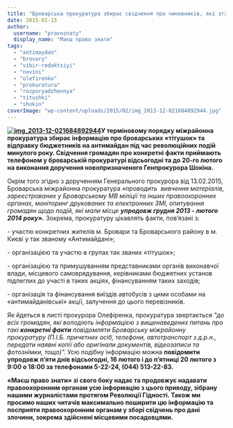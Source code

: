 ```yaml
---
title: "Броварська прокуратура збирає свідчення про чиновників, які зганяли людей на антимайдан"
date: 2015-02-15
author: 
  username: "pravoznaty"
  display_name: "Маєш право знати"
tags: 
  - "antimaydan"
  - "brovary"
  - "vibir-redaktsiyi"
  - "novini"
  - "olefirenko"
  - "prokuratura"
  - "rozporyadzhennya"
  - "titushki"
  - "shokin"
coverImage: "wp-content/uploads/2015/02/img_2013-12-021684892944.jpg"
---
```


**[![img_2013-12-021684892944](https://mpz.brovary.org/wp-content/uploads/2015/02/img_2013-12-021684892944.jpg)](https://mpz.brovary.org/wp-content/uploads/2015/02/img_2013-12-021684892944.jpg)У терміновому порядку міжрайонна прокуратура збирає інформацію про броварських «тітушок» та відправку бюджетників на антимайдан під час революційних подій минулого року. Свідчення громадян про конкретні факти приймають телефоном у броварській прокуратурі відсьогодні та до 20-го лютого на виконання доручення новопризначеного Генпрокурора Шокіна.**

Окрім того згідно з дорученням Генерального прокурора від 13.02.2015, Броварська міжрайонна прокуратура _«проводить  вивчення матеріалів, зареєстрованих у Броварському МВ міліції та інших правоохоронних органах, моніторинг друкованих та електронних ЗМІ, опитування громадян щодо подій, які мали місце **упродовж грудня 2013 - лютого 2014 року».**_ Зокрема, прокуратуру цікавлять факти, пов’язані з:

\- участю конкретних жителів м. Бровари та Броварського району в м. Києві у так званому «Антимайдані»;

\- організацією та участю в групах так званих «тітушок»;

\- організацією та примушуванням представниками органів виконавчої влади, місцевого самоврядування, керівниками бюджетних установ підлеглих до участі в таких акціях, фінансуванням таких заходів;

\- організація та фінансування виїздів автобусів з цими особами на «антимайданівські» акції, залучення до цього перевізників.

Як йдеться в листі прокурора Олефіренка, прокуратура звертається _"до всіх громадян, які володіють інформацією з вищенаведених питань про такі **конкретні факти** повідомляти Броварську міжрайонну прокуратуру (П.І.Б. причетних осіб, телефони, автотранспорт з д.р.н., передати наявні копії або оригінали документів, відеозаписи та фотознімки, тощо)"._ Усю подібну інформацію можна **повідомити упродовж п’яти днів відсьогодні, 16 лютого і до п’ятниці 20 лютого з 9:00 о 18:00 за телефонами 5-22-24, (044) 513-22-83.**

**«Маєш право знати» зі свого боку надає та продовжує надавати правоохоронним органам усю інформацію з цього приводу, зібрану нашими журналістами протягом Революції Гідності. Також ми просимо наших читачів максимально поширити цю інформацію та посприяти правоохоронним органам у зборі свідчень про дані злочини, зокрема здійснені місцевими посадовцями.**
